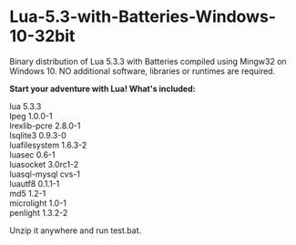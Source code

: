 # Lua-5.3-with-Batteries-Windows-10-32bit  
Binary distribution of Lua 5.3.3 with Batteries compiled using Mingw32 on Windows 10. NO additional software, libraries or runtimes are required.  

**Start your adventure with Lua! What's included:**  

lua 5.3.3    
lpeg 1.0.0-1  
lrexlib-pcre 2.8.0-1  
lsqlite3 0.9.3-0  
luafilesystem 1.6.3-2  
luasec 0.6-1  
luasocket 3.0rc1-2  
luasql-mysql cvs-1  
luautf8 0.1.1-1  
md5 1.2-1  
microlight 1.0-1  
penlight 1.3.2-2  

Unzip it anywhere and run test.bat.
